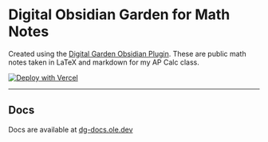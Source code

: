 # Digital Obsidian Garden for Math Notes
Created using the [Digital Garden Obsidian Plugin](https://github.com/oleeskild/Obsidian-Digital-Garden). These are public math notes taken in LaTeX and markdown for my AP Calc class.

[![Deploy with Vercel](https://vercel.com/button)](https://vercel.com/new/clone?repository-url=https://github.com/oleeskild/digitalgarden)

---
## Docs
Docs are available at [dg-docs.ole.dev](https://dg-docs.ole.dev/)
